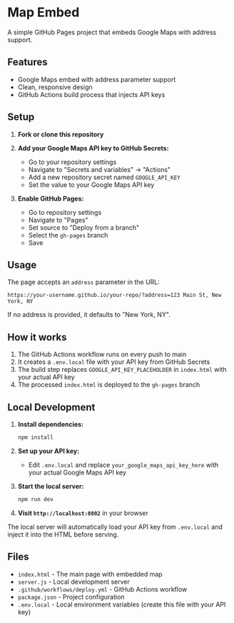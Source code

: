 # Map Embed

A simple GitHub Pages project that embeds Google Maps with address support.

## Features

- Google Maps embed with address parameter support
- Clean, responsive design
- GitHub Actions build process that injects API keys

## Setup

1. **Fork or clone this repository**

2. **Add your Google Maps API key to GitHub Secrets:**
   - Go to your repository settings
   - Navigate to "Secrets and variables" → "Actions"
   - Add a new repository secret named `GOOGLE_API_KEY`
   - Set the value to your Google Maps API key

3. **Enable GitHub Pages:**
   - Go to repository settings
   - Navigate to "Pages"
   - Set source to "Deploy from a branch"
   - Select the `gh-pages` branch
   - Save

## Usage

The page accepts an `address` parameter in the URL:

```
https://your-username.github.io/your-repo/?address=123 Main St, New York, NY
```

If no address is provided, it defaults to "New York, NY".

## How it works

1. The GitHub Actions workflow runs on every push to main
2. It creates a `.env.local` file with your API key from GitHub Secrets
3. The build step replaces `GOOGLE_API_KEY_PLACEHOLDER` in `index.html` with your actual API key
4. The processed `index.html` is deployed to the `gh-pages` branch

## Local Development

1. **Install dependencies:**
   ```bash
   npm install
   ```

2. **Set up your API key:**
   - Edit `.env.local` and replace `your_google_maps_api_key_here` with your actual Google Maps API key

3. **Start the local server:**
   ```bash
   npm run dev
   ```

4. **Visit `http://localhost:8002`** in your browser

The local server will automatically load your API key from `.env.local` and inject it into the HTML before serving.

## Files

- `index.html` - The main page with embedded map
- `server.js` - Local development server
- `.github/workflows/deploy.yml` - GitHub Actions workflow
- `package.json` - Project configuration
- `.env.local` - Local environment variables (create this file with your API key)
